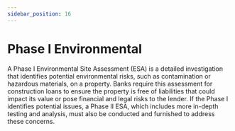 ```yaml
---
sidebar_position: 16
---
```


# Phase I Environmental

A Phase I Environmental Site Assessment (ESA) is a detailed investigation that identifies potential environmental risks, such as contamination or hazardous materials, on a property. Banks require this assessment for construction loans to ensure the property is free of liabilities that could impact its value or pose financial and legal risks to the lender. If the Phase I identifies potential issues, a Phase II ESA, which includes more in-depth testing and analysis, must also be conducted and furnished to address these concerns.
